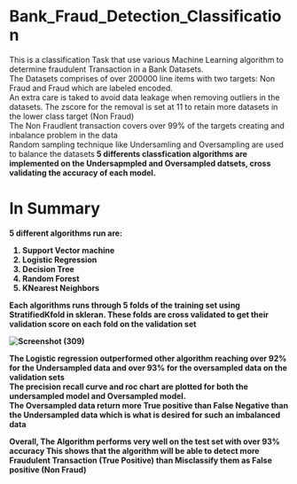# Bank_Fraud_Detection_Classification

This is a classification Task that use various Machine Learning algorithm to determine fraudulent Transaction in a Bank Datasets.<br>
The Datasets comprises of over 200000 line items with two targets: Non Fraud and Fraud which are labeled encoded.<br>
An extra care is taked to avoid data leakage when removing outliers in the datasets. The zscore for the removal is set at 11 to retain more datasets in the lower class target (Non Fraud)<br>
The Non Fraudlent transaction covers over 99% of the targets creating and inbalance problem in the data<br>
Random sampling technique like Undersamling and Oversampling are used to balance the datasets<b>
5 differents classfication algorithms are implemented on the Undersapmpled and Oversampled datsets, cross validating the accuracy of each model. <br>

# In Summary

5 different algorithms run are:
1. Support Vector machine
2. Logistic Regression
3. Decision Tree
4. Random Forest
5. KNearest Neighbors

Each algorithms runs through 5 folds of the training set using StratifiedKfold in skleran. These folds are cross validated to get their validation score on each fold
on the validation set<br>

![Screenshot (309)](https://user-images.githubusercontent.com/66826707/116710258-73211280-a9c9-11eb-96ec-deff657ba3a9.png)



The Logistic regression outperformed other algorithm reaching over 92% for the Undersampled data and over 93% for the oversampled data on the validation sets<br>
The precision recall curve  and roc chart are plotted for both the undersampled model and Oversampled model.<br>
The Oversampled  data return more True positive than False Negative than the Undersampled data which is what is desired for such an imbalanced data



Overall, The Algorithm performs very well on the test set with over 93% accuracy
This shows that the algorithm will be able to detect more Fraudulent Transaction (True Positive) than Misclassify them as False positive (Non Fraud)









